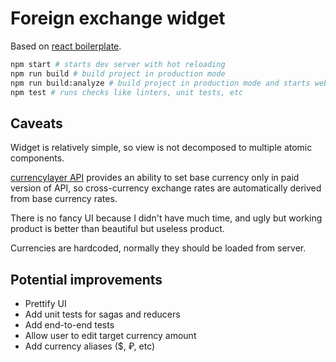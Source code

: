 # Foreign exchange widget

Based on [react boilerplate](https://github.com/andrew--r/react-boilerplate).

```bash
npm start # starts dev server with hot reloading
npm run build # build project in production mode
npm run build:analyze # build project in production mode and starts webpack bundle analyzer
npm test # runs checks like linters, unit tests, etc
```

## Caveats

Widget is relatively simple, so view is not decomposed to multiple atomic components.

[currencylayer API](https://currencylayer.com/) provides an ability to set base currency only in paid version of API, so cross-currency exchange rates are automatically derived from base currency rates.

There is no fancy UI because I didn't have much time, and ugly but working product is better than beautiful but useless product.

Currencies are hardcoded, normally they should be loaded from server.

## Potential improvements

* Prettify UI
* Add unit tests for sagas and reducers
* Add end-to-end tests
* Allow user to edit target currency amount
* Add currency aliases ($, ₽, etc)
